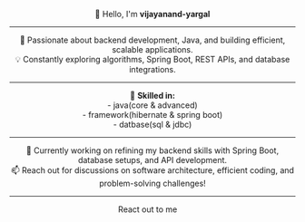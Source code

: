 <p align="center">
  👋 Hello, I'm <strong>vijayanand-yargal</strong><hr> 
 <p align ="center">
  🚀 Passionate about backend development, Java, and building efficient, scalable applications. <br>
  💡 Constantly exploring algorithms, Spring Boot, REST APIs, and database integrations.<hr>
 </p>
 
</p>



<p align="middle">
  🔎 <strong>Skilled in:</strong> <br>
  - java(core & advanced) <br>
 - framework(hibernate & spring boot) <br>
  - datbase(sql & jdbc) <br>
</p>
<hr>

<p align="center">
  🎯 Currently working on refining my backend skills with Spring Boot, database setups, and API development. <br>
  📫 Reach out for discussions on software architecture, efficient coding, and problem-solving challenges!
</p>
<hr>
<p align="center">React out to me  <a href="https://instagram.com/vijay-yargal8" target="_blank" >
  <img src="https://upload.wikimedia.org/wikipedia/commons/a/a5/Instagram_icon.png" width="13" height="13">
</a> </p>


